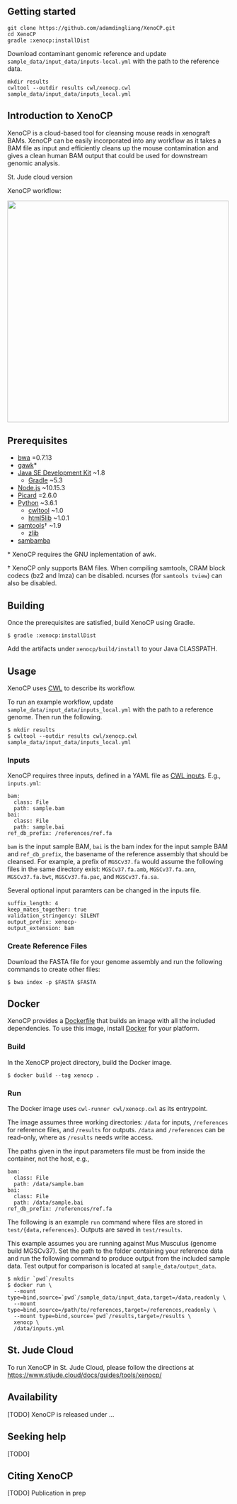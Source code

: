 ## Getting started

	git clone https://github.com/adamdingliang/XenoCP.git
	cd XenoCP
	gradle :xenocp:installDist

Download contaminant genomic reference and update `sample_data/input_data/inputs-local.yml` with the path to the reference data.

	mkdir results
	cwltool --outdir results cwl/xenocp.cwl sample_data/input_data/inputs_local.yml
	
## Introduction to XenoCP

XenoCP is a cloud-based tool for cleansing mouse reads in xenograft BAMs. XenoCP can be easily incorporated into any workflow as it takes a BAM file
as input and efficiently cleans up the mouse contamination and gives a clean human BAM output that could be used for downstream
genomic analysis. 

St. Jude cloud version

XenoCP workflow:
<!--![Alt text](images/xenocp_workflow2.png) -->
<img src="images/xenocp_workflow2.png" width="500">

## Prerequisites

  * [bwa] =0.7.13
  * [gawk]*
  * [Java SE Development Kit] ~1.8
    * [Gradle] ~5.3
  * [Node.js] ~10.15.3
  * [Picard] =2.6.0
  * [Python] ~3.6.1
    * [cwltool] ~1.0
    * [html5lib] ~1.0.1
  * [samtools]† ~1.9
    * [zlib]
  * [sambamba]

\* XenoCP requires the GNU inplementation of awk.

† XenoCP only supports BAM files. When compiling samtools, CRAM block codecs
(bz2 and lmza) can be disabled. ncurses (for `samtools tview`) can also be
disabled.

[bwa]: https://github.com/lh3/bwa
[gawk]: https://www.gnu.org/software/gawk/
[Java SE Development Kit]: https://www.oracle.com/technetwork/java/javase/overview/index.html
[Gradle]: https://gradle.org/
[Node.js]: https://nodejs.org/en/
[Picard]: https://broadinstitute.github.io/picard/
[Python]: https://www.python.org/
[cwltool]: https://github.com/common-workflow-language/cwltool
[html5lib]: https://github.com/html5lib/html5lib-python
[samtools]: http://www.htslib.org/
[zlib]: https://www.zlib.net/
[sambamba]: http://lomereiter.github.io/sambamba/

## Building

Once the prerequisites are satisfied, build XenoCP using Gradle. 

```
$ gradle :xenocp:installDist
```

Add the artifacts under `xenocp/build/install` to your Java CLASSPATH.

## Usage

XenoCP uses [CWL] to describe its workflow.

To run an example workflow, update `sample_data/input_data/inputs_local.yml` with the path to a reference genome.
Then run the following.

```
$ mkdir results
$ cwltool --outdir results cwl/xenocp.cwl sample_data/input_data/inputs_local.yml
```

[CWL]: https://www.commonwl.org/

### Inputs

XenoCP requires three inputs, defined in a YAML file as [CWL inputs]. E.g., `inputs.yml`:

```
bam:
  class: File
  path: sample.bam
bai:
  class: File
  path: sample.bai
ref_db_prefix: /references/ref.fa
```

`bam` is the input sample BAM, `bai` is the bam index for the input sample BAM 
 and `ref_db_prefix`, the basename of the reference assembly that should be cleansed. 
For example, a prefix of `MGSCv37.fa` would assume
the following files in the same directory exist: 
`MGSCv37.fa.amb`, `MGSCv37.fa.ann`, `MGSCv37.fa.bwt`, 
`MGSCv37.fa.pac`, and `MGSCv37.fa.sa`.

Several optional input paramters can be changed in the inputs file.

```
suffix_length: 4
keep_mates_together: true
validation_stringency: SILENT
output_prefix: xenocp-
output_extension: bam
```

### Create Reference Files

Download the FASTA file for your genome assembly and run the following commands to create other files:
```
$ bwa index -p $FASTA $FASTA
```

[CWL inputs]: https://www.commonwl.org/user_guide/02-1st-example/index.html

## Docker

XenoCP provides a [Dockerfile] that builds an image with all the included
dependencies. To use this image, install [Docker] for your platform.

[Docker]: https://www.docker.com/

### Build

In the XenoCP project directory, build the Docker image.

```
$ docker build --tag xenocp .
```

### Run

The Docker image uses `cwl-runner cwl/xenocp.cwl` as its entrypoint.

The image assumes three working directories: `/data` for inputs, `/references` for
reference files, and `/results` for outputs. `/data` and `/references` can be
read-only, where as `/results` needs write access.

The paths given in the input parameters file must be from inside the
container, not the host, e.g.,

```
bam:
  class: File
  path: /data/sample.bam
bai: 
  class: File
  path: /data/sample.bai
ref_db_prefix: /references/ref.fa
```

The following is an example `run` command where files are stored in `test/{data,references}`. Outputs are saved in `test/results`.

This example assumes you are running against Mus Musculus (genome build MGSCv37). Set the path to the folder containing your reference data
and run the following command to produce output from the included sample data. Test output for comparison is located at `sample_data/output_data`.

```
$ mkdir `pwd`/results
$ docker run \
  --mount type=bind,source=`pwd`/sample_data/input_data,target=/data,readonly \
  --mount type=bind,source=/path/to/references,target=/references,readonly \
  --mount type=bind,source=`pwd`/results,target=/results \
  xenocp \
  /data/inputs.yml
```

[Dockerfile]: ./Dockerfile

## St. Jude Cloud

To run XenoCP in St. Jude Cloud, please follow the directions at https://www.stjude.cloud/docs/guides/tools/xenocp/

## Availability

[TODO] XenoCP is released under ...

## Seeking help

[TODO]

## Citing XenoCP

[TODO] Publication in prep

